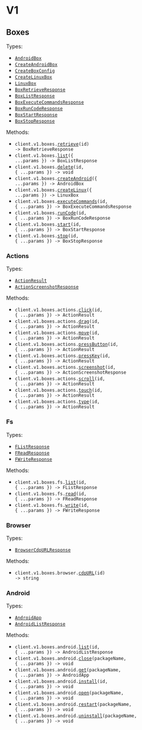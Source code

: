 # V1

## Boxes

Types:

- <code><a href="./src/resources/v1/boxes/boxes.ts">AndroidBox</a></code>
- <code><a href="./src/resources/v1/boxes/boxes.ts">CreateAndroidBox</a></code>
- <code><a href="./src/resources/v1/boxes/boxes.ts">CreateBoxConfig</a></code>
- <code><a href="./src/resources/v1/boxes/boxes.ts">CreateLinuxBox</a></code>
- <code><a href="./src/resources/v1/boxes/boxes.ts">LinuxBox</a></code>
- <code><a href="./src/resources/v1/boxes/boxes.ts">BoxRetrieveResponse</a></code>
- <code><a href="./src/resources/v1/boxes/boxes.ts">BoxListResponse</a></code>
- <code><a href="./src/resources/v1/boxes/boxes.ts">BoxExecuteCommandsResponse</a></code>
- <code><a href="./src/resources/v1/boxes/boxes.ts">BoxRunCodeResponse</a></code>
- <code><a href="./src/resources/v1/boxes/boxes.ts">BoxStartResponse</a></code>
- <code><a href="./src/resources/v1/boxes/boxes.ts">BoxStopResponse</a></code>

Methods:

- <code title="get /boxes/{id}">client.v1.boxes.<a href="./src/resources/v1/boxes/boxes.ts">retrieve</a>(id) -> BoxRetrieveResponse</code>
- <code title="get /boxes">client.v1.boxes.<a href="./src/resources/v1/boxes/boxes.ts">list</a>({ ...params }) -> BoxListResponse</code>
- <code title="delete /boxes/{id}">client.v1.boxes.<a href="./src/resources/v1/boxes/boxes.ts">delete</a>(id, { ...params }) -> void</code>
- <code title="post /boxes/android">client.v1.boxes.<a href="./src/resources/v1/boxes/boxes.ts">createAndroid</a>({ ...params }) -> AndroidBox</code>
- <code title="post /boxes/linux">client.v1.boxes.<a href="./src/resources/v1/boxes/boxes.ts">createLinux</a>({ ...params }) -> LinuxBox</code>
- <code title="post /boxes/{id}/commands">client.v1.boxes.<a href="./src/resources/v1/boxes/boxes.ts">executeCommands</a>(id, { ...params }) -> BoxExecuteCommandsResponse</code>
- <code title="post /boxes/{id}/run-code">client.v1.boxes.<a href="./src/resources/v1/boxes/boxes.ts">runCode</a>(id, { ...params }) -> BoxRunCodeResponse</code>
- <code title="post /boxes/{id}/start">client.v1.boxes.<a href="./src/resources/v1/boxes/boxes.ts">start</a>(id, { ...params }) -> BoxStartResponse</code>
- <code title="post /boxes/{id}/stop">client.v1.boxes.<a href="./src/resources/v1/boxes/boxes.ts">stop</a>(id, { ...params }) -> BoxStopResponse</code>

### Actions

Types:

- <code><a href="./src/resources/v1/boxes/actions.ts">ActionResult</a></code>
- <code><a href="./src/resources/v1/boxes/actions.ts">ActionScreenshotResponse</a></code>

Methods:

- <code title="post /boxes/{id}/actions/click">client.v1.boxes.actions.<a href="./src/resources/v1/boxes/actions.ts">click</a>(id, { ...params }) -> ActionResult</code>
- <code title="post /boxes/{id}/actions/drag">client.v1.boxes.actions.<a href="./src/resources/v1/boxes/actions.ts">drag</a>(id, { ...params }) -> ActionResult</code>
- <code title="post /boxes/{id}/actions/move">client.v1.boxes.actions.<a href="./src/resources/v1/boxes/actions.ts">move</a>(id, { ...params }) -> ActionResult</code>
- <code title="post /boxes/{id}/actions/press-button">client.v1.boxes.actions.<a href="./src/resources/v1/boxes/actions.ts">pressButton</a>(id, { ...params }) -> ActionResult</code>
- <code title="post /boxes/{id}/actions/press-key">client.v1.boxes.actions.<a href="./src/resources/v1/boxes/actions.ts">pressKey</a>(id, { ...params }) -> ActionResult</code>
- <code title="post /boxes/{id}/actions/screenshot">client.v1.boxes.actions.<a href="./src/resources/v1/boxes/actions.ts">screenshot</a>(id, { ...params }) -> ActionScreenshotResponse</code>
- <code title="post /boxes/{id}/actions/scroll">client.v1.boxes.actions.<a href="./src/resources/v1/boxes/actions.ts">scroll</a>(id, { ...params }) -> ActionResult</code>
- <code title="post /boxes/{id}/actions/touch">client.v1.boxes.actions.<a href="./src/resources/v1/boxes/actions.ts">touch</a>(id, { ...params }) -> ActionResult</code>
- <code title="post /boxes/{id}/actions/type">client.v1.boxes.actions.<a href="./src/resources/v1/boxes/actions.ts">type</a>(id, { ...params }) -> ActionResult</code>

### Fs

Types:

- <code><a href="./src/resources/v1/boxes/fs.ts">FListResponse</a></code>
- <code><a href="./src/resources/v1/boxes/fs.ts">FReadResponse</a></code>
- <code><a href="./src/resources/v1/boxes/fs.ts">FWriteResponse</a></code>

Methods:

- <code title="get /boxes/{id}/fs/list">client.v1.boxes.fs.<a href="./src/resources/v1/boxes/fs.ts">list</a>(id, { ...params }) -> FListResponse</code>
- <code title="get /boxes/{id}/fs/read">client.v1.boxes.fs.<a href="./src/resources/v1/boxes/fs.ts">read</a>(id, { ...params }) -> FReadResponse</code>
- <code title="post /boxes/{id}/fs/write">client.v1.boxes.fs.<a href="./src/resources/v1/boxes/fs.ts">write</a>(id, { ...params }) -> FWriteResponse</code>

### Browser

Types:

- <code><a href="./src/resources/v1/boxes/browser.ts">BrowserCdpURLResponse</a></code>

Methods:

- <code title="get /boxes/{id}/browser/connect-url/cdp">client.v1.boxes.browser.<a href="./src/resources/v1/boxes/browser.ts">cdpURL</a>(id) -> string</code>

### Android

Types:

- <code><a href="./src/resources/v1/boxes/android.ts">AndroidApp</a></code>
- <code><a href="./src/resources/v1/boxes/android.ts">AndroidListResponse</a></code>

Methods:

- <code title="get /boxes/{id}/android/apps">client.v1.boxes.android.<a href="./src/resources/v1/boxes/android.ts">list</a>(id, { ...params }) -> AndroidListResponse</code>
- <code title="post /boxes/{id}/android/apps/{packageName}/close">client.v1.boxes.android.<a href="./src/resources/v1/boxes/android.ts">close</a>(packageName, { ...params }) -> void</code>
- <code title="get /boxes/{id}/android/apps/{packageName}">client.v1.boxes.android.<a href="./src/resources/v1/boxes/android.ts">get</a>(packageName, { ...params }) -> AndroidApp</code>
- <code title="post /boxes/{id}/android/apps">client.v1.boxes.android.<a href="./src/resources/v1/boxes/android.ts">install</a>(id, { ...params }) -> void</code>
- <code title="post /boxes/{id}/android/apps/{packageName}/open">client.v1.boxes.android.<a href="./src/resources/v1/boxes/android.ts">open</a>(packageName, { ...params }) -> void</code>
- <code title="post /boxes/{id}/android/apps/{packageName}/restart">client.v1.boxes.android.<a href="./src/resources/v1/boxes/android.ts">restart</a>(packageName, { ...params }) -> void</code>
- <code title="delete /boxes/{id}/android/apps/{packageName}">client.v1.boxes.android.<a href="./src/resources/v1/boxes/android.ts">uninstall</a>(packageName, { ...params }) -> void</code>
